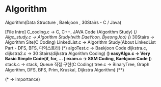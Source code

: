 # Algorithm
Algorithm(Data Structure , Baekjoon , 30Stairs - C / Java)

[File Intro]
 C_coding.c -> C, C++, JAVA  Code (Algorithm Study)    (*)
 Algo_study.c -> Algorithm Study(with DaeYoon, ByeongJoo) (*)
30Stairs -> Algorithm Site(C Coding)
 LinkedList.c -> Algorithm Study(About LinkedList Part - DFS, BFS, 다익스트라) (*)
algoTest.c -> Baekjoon Code
 dijkstra.c, dijkstra2.c -> 30 Stairs(dijkstra Algorithm Coding) (**)
easyAlgo.c -> Very Basic Simple Code(if, for, ... )
 exam.c -> SSM Coding, Baekjoon Code (**)
stack.c -> stack, Queue 직접 구현(C Coding)
 tree.c -> BinaryTree, Graph Algorithm, DFS, BFS, Prim, Kruskal, Dijkstra Algorithm) (**)

(* -> Importance)
